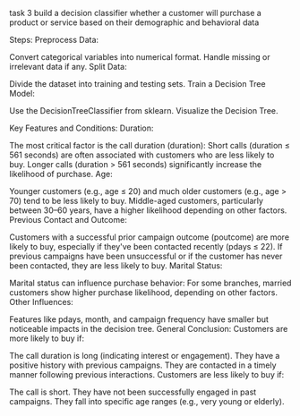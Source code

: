 task 3
build a decision classifier whether a customer will purchase a product or service based on their demographic and behavioral data

Steps:
Preprocess Data:

Convert categorical variables into numerical format.
Handle missing or irrelevant data if any.
Split Data:

Divide the dataset into training and testing sets.
Train a Decision Tree Model:

Use the DecisionTreeClassifier from sklearn.
Visualize the Decision Tree.

Key Features and Conditions:
Duration:

The most critical factor is the call duration (duration):
Short calls (duration ≤ 561 seconds) are often associated with customers who are less likely to buy.
Longer calls (duration > 561 seconds) significantly increase the likelihood of purchase.
Age:

Younger customers (e.g., age ≤ 20) and much older customers (e.g., age > 70) tend to be less likely to buy.
Middle-aged customers, particularly between 30–60 years, have a higher likelihood depending on other factors.
Previous Contact and Outcome:

Customers with a successful prior campaign outcome (poutcome) are more likely to buy, especially if they've been contacted recently (pdays ≤ 22).
If previous campaigns have been unsuccessful or if the customer has never been contacted, they are less likely to buy.
Marital Status:

Marital status can influence purchase behavior:
For some branches, married customers show higher purchase likelihood, depending on other factors.
Other Influences:

Features like pdays, month, and campaign frequency have smaller but noticeable impacts in the decision tree.
General Conclusion:
Customers are more likely to buy if:

The call duration is long (indicating interest or engagement).
They have a positive history with previous campaigns.
They are contacted in a timely manner following previous interactions.
Customers are less likely to buy if:

The call is short.
They have not been successfully engaged in past campaigns.
They fall into specific age ranges (e.g., very young or elderly).
